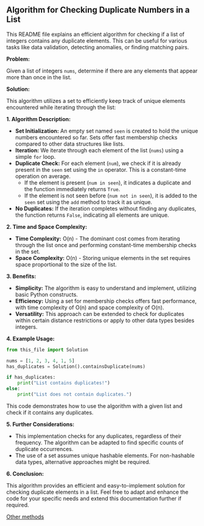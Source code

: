 ## **Algorithm for Checking Duplicate Numbers in a List**

This README file explains an efficient algorithm for checking if a list of integers contains any duplicate elements. This can be useful for various tasks like data validation, detecting anomalies, or finding matching pairs.

**Problem:**

Given a list of integers `nums`, determine if there are any elements that appear more than once in the list.

**Solution:**

This algorithm utilizes a set to efficiently keep track of unique elements encountered while iterating through the list:

**1. Algorithm Description:**

* **Set Initialization:** An empty set named `seen` is created to hold the unique numbers encountered so far. Sets offer fast membership checks compared to other data structures like lists.
* **Iteration:** We iterate through each element of the list (`nums`) using a simple `for` loop.
* **Duplicate Check:** For each element (`num`), we check if it is already present in the `seen` set using the `in` operator. This is a constant-time operation on average.
    * If the element is present (`num in seen`), it indicates a duplicate and the function immediately returns `True`.
    * If the element is not seen before (`num not in seen`), it is added to the `seen` set using the `add` method to track it as unique.
* **No Duplicates:** If the iteration completes without finding any duplicates, the function returns `False`, indicating all elements are unique.

**2. Time and Space Complexity:**

* **Time Complexity:** O(n) - The dominant cost comes from iterating through the list once and performing constant-time membership checks in the set.
* **Space Complexity:** O(n) - Storing unique elements in the set requires space proportional to the size of the list.

**3. Benefits:**

* **Simplicity:** The algorithm is easy to understand and implement, utilizing basic Python constructs.
* **Efficiency:** Using a set for membership checks offers fast performance, with time complexity of O(n) and space complexity of O(n).
* **Versatility:** This approach can be extended to check for duplicates within certain distance restrictions or apply to other data types besides integers.

**4. Example Usage:**

```python
from this_file import Solution

nums = [1, 2, 3, 4, 1, 5]
has_duplicates = Solution().containsDuplicate(nums)

if has_duplicates:
    print("List contains duplicates!")
else:
    print("List does not contain duplicates.")
```

This code demonstrates how to use the algorithm with a given list and check if it contains any duplicates.

**5. Further Considerations:**

* This implementation checks for any duplicates, regardless of their frequency. The algorithm can be adapted to find specific counts of duplicate occurrences.
* The use of a set assumes unique hashable elements. For non-hashable data types, alternative approaches might be required.

**6. Conclusion:**

This algorithm provides an efficient and easy-to-implement solution for checking duplicate elements in a list. Feel free to adapt and enhance the code for your specific needs and extend this documentation further if required.

[Other methods](https://www.codelabs365.com/leetcode-python-solutions/easy-problems/arrays-hashing/217-contains-duplicate/)